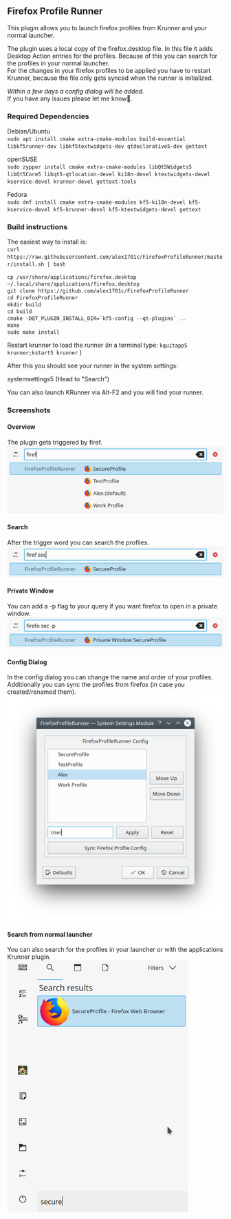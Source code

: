 ## Firefox Profile Runner

This plugin allows you to launch firefox profiles from Krunner and your normal launcher.

The plugin uses a local copy of the firefox.desktop file. In this file it adds Desktop Action entries for
the profiles. Because of this you can search for the profiles in your normal launcher.  
For the changes in your firefox profiles to be applied you have to restart Krunner,
because the file only gets synced when the runner is initialized. 

*Within a few days a config dialog will be added.*  
If you have any issues please let me know🙂.

### Required Dependencies

Debian/Ubuntu  
`sudo apt install cmake extra-cmake-modules build-essential libkf5runner-dev libkf5textwidgets-dev qtdeclarative5-dev gettext`

openSUSE  
`sudo zypper install cmake extra-cmake-modules libQt5Widgets5 libQt5Core5 libqt5-qtlocation-devel ki18n-devel ktextwidgets-devel kservice-devel krunner-devel gettext-tools`  

Fedora  
`sudo dnf install cmake extra-cmake-modules kf5-ki18n-devel kf5-kservice-devel kf5-krunner-devel kf5-ktextwidgets-devel gettext`  

### Build instructions


The easiest way to install is:  
`curl https://raw.githubusercontent.com/alex1701c/FirefoxProfileRunner/master/install.sh | bash`

```
cp /usr/share/applications/firefox.desktop ~/.local/share/applications/firefox.desktop
git clone https://github.com/alex1701c/FirefoxProfileRunner
cd FirefoxProfileRunner
mkdir build
cd build
cmake -DQT_PLUGIN_INSTALL_DIR=`kf5-config --qt-plugins` ..
make
sudo make install
```


Restart krunner to load the runner (in a terminal type: `kquitapp5 krunner;kstart5 krunner` )

After this you should see your runner in the system settings:

systemsettings5 (Head to "Search")

You can also launch KRunner via Alt-F2 and you will find your runner.


### Screenshots

#### Overview
The plugin gets triggered by firef.  
![Overview](https://raw.githubusercontent.com/alex1701c/Screenshots/master/FirefoxProfileRunner/overview.png)

#### Search
After the trigger word you can search the profiles.  
![Search](https://raw.githubusercontent.com/alex1701c/Screenshots/master/FirefoxProfileRunner/filter_profiles.png)

#### Private Window
You can add a -p flag to your query if you want firefox to open in a private window.  
![Private Window](https://raw.githubusercontent.com/alex1701c/Screenshots/master/FirefoxProfileRunner/private_window_flag.png)

#### Config Dialog  
In the config dialog you can change the name and order of your profiles.
Additionally you can sync the profiles from firefox (in case you created/renamed them). 
![Config Dialog](https://raw.githubusercontent.com/alex1701c/Screenshots/master/FirefoxProfileRunner/config_dialog.png)

#### Search from normal launcher
You can also search for the profiles in your launcher or with the applications Krunner plugin.    
![Search from normal launcher](https://raw.githubusercontent.com/alex1701c/Screenshots/master/FirefoxProfileRunner/search_profiles_from_launcher.png)
